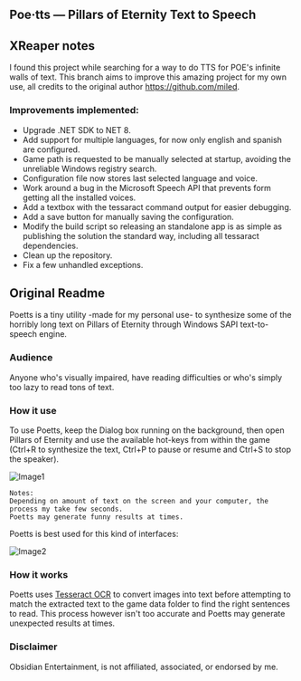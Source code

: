 ## Poe·tts — Pillars of Eternity Text to Speech

## XReaper notes

I found this project while searching for a way to do TTS for POE's infinite walls of text. This branch aims to improve this amazing project for my own use, all credits to the original author https://github.com/miled.

### Improvements implemented:

- Upgrade .NET SDK to NET 8.
- Add support for multiple languages, for now only english and spanish are configured.
- Game path is requested to be manually selected at startup, avoiding the unreliable Windows registry search.
- Configuration file now stores last selected language and voice.
- Work around a bug in the Microsoft Speech API that prevents form getting all the installed voices.
- Add a textbox with the tessaract command output for easier debugging.
- Add a save button for manually saving the configuration.
- Modify the build script so releasing an standalone app is as simple as publishing the solution the standard way, including all tessaract dependencies.
- Clean up the repository.
- Fix a few unhandled exceptions.

## Original Readme

Poetts is a tiny utility -made for my personal use- to synthesize some of the horribly long text on Pillars of Eternity through Windows SAPI text-to-speech engine.

### Audience

Anyone who's visually impaired, have reading difficulties or who's simply too lazy to read tons of text.

### How it use

To use Poetts, keep the Dialog box running on the background, then open Pillars of Eternity and use the available hot-keys from within the game (Ctrl+R to synthesize the text, Ctrl+P to pause or resume and Ctrl+S to stop the speaker).

![Image1](https://raw.githubusercontent.com/miled/poetts/master/image1.png)

    Notes: 
    Depending on amount of text on the screen and your computer, the process my take few seconds.
    Poetts may generate funny results at times.

Poetts is best used for this kind of interfaces:

![Image2](https://raw.githubusercontent.com/miled/poetts/master/image2.png)

### How it works

Poetts uses [Tesseract OCR](https://code.google.com/p/tesseract-ocr/) to convert images into text before attempting to match the extracted text to the game data folder to find the right sentences to read. This process however isn't too accurate and Poetts may generate unexpected results at times.

### Disclaimer

Obsidian Entertainment, is not affiliated, associated, or endorsed by me.
